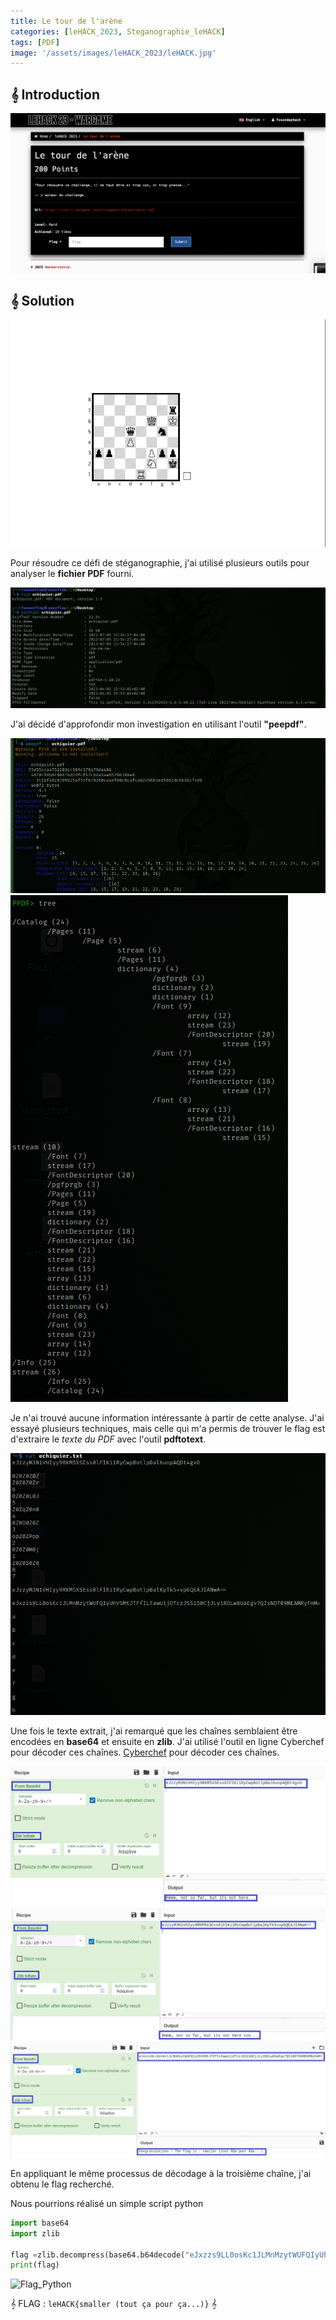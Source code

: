 ```yaml
---
title: Le tour de l'arène
categories: [leHACK_2023, Steganographie_leHACK]
tags: [PDF]
image: '/assets/images/leHACK_2023/leHACK.jpg'
---
```


## 𝄞 Introduction

![Intro](/assets/images/leHACK_2023/steganography/Le%20tour_de_l'arene/intro.png)

## 𝄞 Solution

![PDF1](/assets/images/leHACK_2023/steganography/Le%20tour_de_l'arene/echiquier.png)

Pour résoudre ce défi de stéganographie, j'ai utilisé plusieurs outils pour analyser le **fichier PDF** fourni.

![PDF2](/assets/images/leHACK_2023/steganography/Le%20tour_de_l'arene/PDF_analyse.png)

J'ai décidé d'approfondir mon investigation en utilisant l'outil **"peepdf"**.

![PDF3](/assets/images/leHACK_2023/steganography/Le%20tour_de_l'arene/peepdf1.png)
![PDF4](/assets/images/leHACK_2023/steganography/Le%20tour_de_l'arene/peepdf_tree.png)

Je n'ai trouvé aucune information intéressante à partir de cette analyse. J'ai essayé plusieurs techniques, mais celle qui m'a permis de trouver le flag est d'extraire le *texte du PDF* avec l'outil **pdftotext**.



![PDF5](/assets/images/leHACK_2023/steganography/Le%20tour_de_l'arene/text.png)

Une fois le texte extrait, j'ai remarqué que les chaînes semblaient être encodées en **base64** et ensuite en **zlib**. J'ai utilisé l'outil en ligne Cyberchef pour décoder ces chaînes. [Cyberchef](https://gchq.github.io/CyberChef/) pour décoder ces chaînes.

![HINT1](/assets/images/leHACK_2023/steganography/Le%20tour_de_l'arene/hint1.png)
![HINT2](/assets/images/leHACK_2023/steganography/Le%20tour_de_l'arene/hint2.png)
![Flag](/assets/images/leHACK_2023/steganography/Le%20tour_de_l'arene/flag.png)

En appliquant le même processus de décodage à la troisième chaîne, j'ai obtenu le flag recherché.


Nous pourrions réalisé un simple script python 
```python
import base64
import zlib

flag =zlib.decompress(base64.b64decode("eJxzzs9LL0osKc1JLMnMzytWUFQIyUhVSMtJTFfILFawUijOTczJSS1S0CjJLy1ROLw8UaEgv7QIxNDT09MEAMRyFmM=")).decode('utf-8')
print(flag)
````
![Flag_Python](/assets/images/leHACK_2023/steganography/Le%20tour_de_l'arene/flag_python.png)

𝄞 FLAG : `leHACK{smaller (tout ça pour ça...)}` 𝄞










